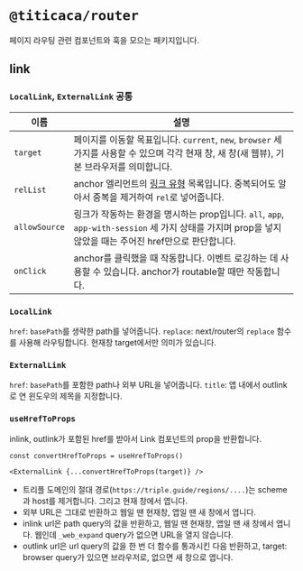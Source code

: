 # `@titicaca/router`

페이지 라우팅 관련 컴포넌트와 훅을 모으는 패키지입니다.

## link

### `LocalLink`, `ExternalLink` 공통

| 이름          | 설명                                                                                                                                                       |
| ------------- | ---------------------------------------------------------------------------------------------------------------------------------------------------------- |
| `target`      | 페이지를 이동할 목표입니다. `current`, `new`, `browser` 세 가지를 사용할 수 있으며 각각 현재 창, 새 창(새 웹뷰), 기본 브라우저를 의미합니다.               |
| `relList`     | anchor 엘리먼트의 [링크 유형](https://developer.mozilla.org/ko/docs/Web/HTML/Link_types) 목록입니다. 중복되어도 알아서 중복을 제거하여 `rel`로 넣어줍니다. |
| `allowSource` | 링크가 작동하는 환경을 명시하는 prop입니다. `all`, `app`, `app-with-session` 세 가지 상태를 가지며 prop을 넣지 않았을 때는 주어진 href만으로 판단합니다.   |
| `onClick`     | anchor를 클릭했을 때 작동합니다. 이벤트 로깅하는 데 사용할 수 있습니다. anchor가 routable할 때만 작동합니다.                                               |

### `LocalLink`

`href`: `basePath`를 생략한 path를 넣어줍니다.
`replace`: next/router의 `replace` 함수를 사용해 라우팅합니다. 현재창 target에서만 의미가 있습니다.

### `ExternalLink`

`href`: `basePath`를 포함한 path나 외부 URL을 넣어줍니다.
`title`: 앱 내에서 outlink로 연 윈도우의 제목을 지정합니다.

### `useHrefToProps`

inlink, outlink가 포함된 href를 받아서 Link 컴포넌트의 prop을 반환합니다.

```tsx
const convertHrefToProps = useHrefToProps()

<ExternalLink {...convertHrefToProps(target)} />
```

- 트리플 도메인의 절대 경로(`https://triple.guide/regions/....`)는 scheme과 host를 제거합니다. 그리고 현재 창에서 엽니다.
- 외부 URL은 그대로 반환하고 웹일 땐 현재창, 앱일 땐 새 창에서 엽니다.
- inlink url은 path query의 값을 반환하고, 웹일 땐 현재창, 앱일 땐 새 창에서 엽니다. 웹인데 `_web_expand` query가 없으면 URL을 열지 않습니다.
- outlink url은 url query의 값을 한 번 더 함수를 통과시킨 다음 반환하고, target: browser query가 있으면 브라우저로, 없으면 새 창으로 엽니다.
